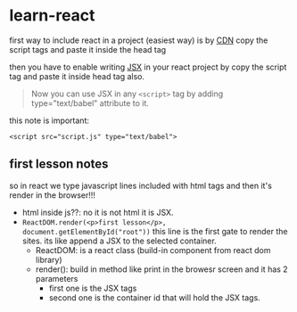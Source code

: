 # learn-react
first way to include react in a project (easiest way) is by [CDN](https://reactjs.org/docs/cdn-links.html) copy the script tags and paste it inside the head tag

then you have to enable writing [JSX](https://reactjs.org/docs/add-react-to-a-website.html#quickly-try-jsx) in your react project by copy the script tag and paste it inside head tag also. 
> Now you can use JSX in any `<script>` tag by adding type="text/babel" attribute to it. 

this note is important:
```
<script src="script.js" type="text/babel">
```

## first lesson notes
so in react we type javascript lines included with html tags and then it's render in the browser!!!

- html inside js??: no it is not html it is JSX.
- `ReactDOM.render(<p>first lesson</p>, document.getElementById("root"))` this line is the first gate to render the sites. its like append a JSX to the selected container.
    - ReactDOM: is a react class (build-in component from react dom library) 
    - render(): build in method like print in the browesr screen and it has 2 parameters
        - first one is the JSX tags
        - second one is the container id that will hold the JSX tags.